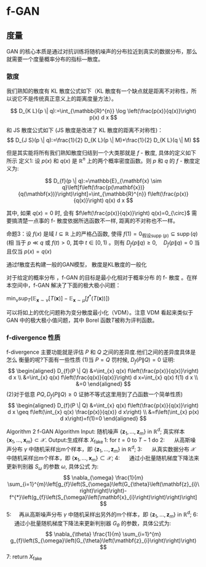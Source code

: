 

<!--
 * @version:
 * @Author:  StevenJokess https://github.com/StevenJokess
 * @Date: 2020-12-27 15:22:20
 * @LastEditors:  StevenJokess https://github.com/StevenJokess
 * @LastEditTime: 2020-12-30 19:42:37
 * @Description:
 * @TODO::
 * @Reference:https://zhuanlan.zhihu.com/p/245566551
 * https://kexue.fm/archives/6016
 * https://mp.weixin.qq.com/s/iqCMA7E_vtdymVxxz7bpRA
-->

# f-GAN

## 度量

GAN 的核心本质是通过对抗训练将随机噪声的分布拉近到真实的数据分布，那么就需要一个度量概率分布的指标—散度。

### 散度

我们熟知的散度有 KL 散度公式如下（KL 散度有一个缺点就是距离不对称性，所以说它不是传统真正意义上的距离度量方法）。

$$
D_{K L}(p \| q):=\int_{\mathbb{R}^{n}} \log \left(\frac{p(x)}{q(x)}\right) p(x) d x
$$

和 JS 散度公式如下 (JS 散度是改进了 KL 散度的距离不对称性)：
$$
D_{J S}(p \| q):=\frac{1}{2} D_{K L}(p \| M)+\frac{1}{2} D_{K L}(q \| M)
$$

但是其实能将所有我们熟知散度归结到一个大类那就是 $f$ - 散度, 具体的定义如下所示
定义1: 设 $p(x)$ 和 $q(x)$ 是 $\mathbb{R}^{n}$ 上的两个概率密度函数。则 $p$ 和 $q$ 的 $f$ - 散度定义为:

$$
D_{f}(p \| q):=\mathbb{E}_{\mathbf{x} \sim q}\left[f\left(\frac{p(\mathbf{x})}{q(\mathbf{x})}\right)\right]=\int_{\mathbb{R}^{n}} f\left(\frac{p(x)}{q(x)}\right) q(x) d x
$$

其中, 如果 $q(x)=0$ 时, 会有 $f\left(\frac{p(x)}{q(x)}\right) q(x)=0_{\circ}$
需要搞清楚一点事的 f- 散度依据所选函数不一样, 距离的不对称也不一样。

命题3：设 $f(x)$ 是域 $I \subseteq \mathbb{R}$ 上的严格凸函数, 使得 $f(1)=0_{\text {假设supp }(p)} \subseteq \operatorname{supp}(q)$ (相
当于 $p \ll q$ 或 $f(t)>0,$ 其中 $t \in[0,1)$ 。则有 $D_{f}(p \| q) \geq 0, \quad D_{f}(p \| q)=0$ 当且仅当
$p(x)=q(x)$


通过f散度去构建一般的GAN模型，  散度是KL散度的一般化

对于给定的概率分布 ，f-GAN 的目标是最小化相对于概率分布  的 f- 散度 。在样本空间中，f-GAN 解决了下面的极大极小问题：

$\min _{\nu} \sup _{T}\left(\mathbb{E}_{\mathbf{x} \sim \nu}[T(\mathbf{x})]-\mathbb{E}_{\mathbf{x} \sim \mu}\left[f^{*}(T(\mathbf{x}))\right]\right)$

可以将如上的优化问题称为变分散度最小化（VDM）。注意 VDM 看起来类似于 GAN 中的极大极小值问题，其中 Borel 函数$T$被称为评判函数。

### f-divergence 性质

f-divergence 主要功能就是评估 $P$ 和 $Q$ 之间的差异度.他们之间的差异度具体是怎么
衡量的呢?下面有一些性质
(1)当 $P=Q$ 罚村候, $D_{f}(P \| Q)=0$
证明:
$$
\begin{aligned}
D_{f}(P \| Q) &=\int_{x} q(x) f\left(\frac{p(x)}{q(x)}\right) d x \\
&=\int_{x} q(x) f\left(\frac{q(x)}{q(x)}\right) d x=\int_{x} q(x) f(1) d x \\
&=0
\end{aligned}
$$
(2)对于低意 $P Q, D_{f}(P \| Q) \geq 0$
证肺不等式这里用到了凸函数一个简单性质)
$$
\begin{aligned}
D_{f}(P \| Q) &=\int_{x} q(x) f\left(\frac{p(x)}{q(x)}\right) d x \geq f\left(\int_{x} q(x) \frac{p(x)}{q(x)} d x\right) \\
&=f\left(\int_{x} p(x) d x\right)=f(1)=0
\end{aligned}
$$


Algorithm 2 f-GAN Algorithm Input: 随机噪声 $\left\{\mathbf{z}_{1}, \ldots, \mathbf{z}_{m}\right\}$ in $\mathbb{R}^{d} ;$ 真实样本 $\left\{\mathbf{x}_{1}, \ldots, \mathbf{x}_{m}\right\} \subset \mathcal{X}$.
Output:生成样本 $X_{\text {fake }}$
1: for $t=0$ to $T-1$ do
2: $\quad$ 从高斯噪声分布 $\gamma$ 中随机采样出m个样本，即 $\left\{\mathbf{z}_{1}, \ldots, \mathbf{z}_{m}\right\}$ in $\mathbb{R}^{d}$;
3: $\quad$ 从真实数据分布 $\mathcal{X}$ 中随机采样出m个样本，即 $\left\{\mathbf{x}_{1}, \ldots, \mathbf{x}_{m}\right\} \subset \mathcal{X}$;
4: $\quad$ 通过小批量随机梯度下降法来更新判别器 $S_{\omega}$ 的参数 $\omega,$ 具体公式 为:
$$
\nabla_{\omega} \frac{1}{m} \sum_{i=1}^{m}\left[g_{f}\left(S_{\omega}\left(G_{\theta}\left(\mathbf{z}_{i}\right)\right)\right)-f^{*}\left(g_{f}\left(S_{\omega}\left(\mathbf{x}_{i}\right)\right)\right)\right]
$$
$5: \quad$ 再从高斯噪声分布 $\gamma$ 中随机采样出另外的m个样本，即 $\left\{\mathbf{z}_{1}, \ldots, \mathbf{z}_{m}\right\}$ in $\mathbb{R}^{d}$;
6: $\quad$ 通过小批量随机梯度下降法来更新判别器 $G_{\theta}$ 的参数，具体公式为:
$$
\nabla_{\theta} \frac{1}{m} \sum_{i=1}^{m} g_{f}\left(S_{\omega}\left(G_{\theta}\left(\mathbf{z}_{i}\right)\right)\right)
$$
7: return $X_{\text {fake}}$



